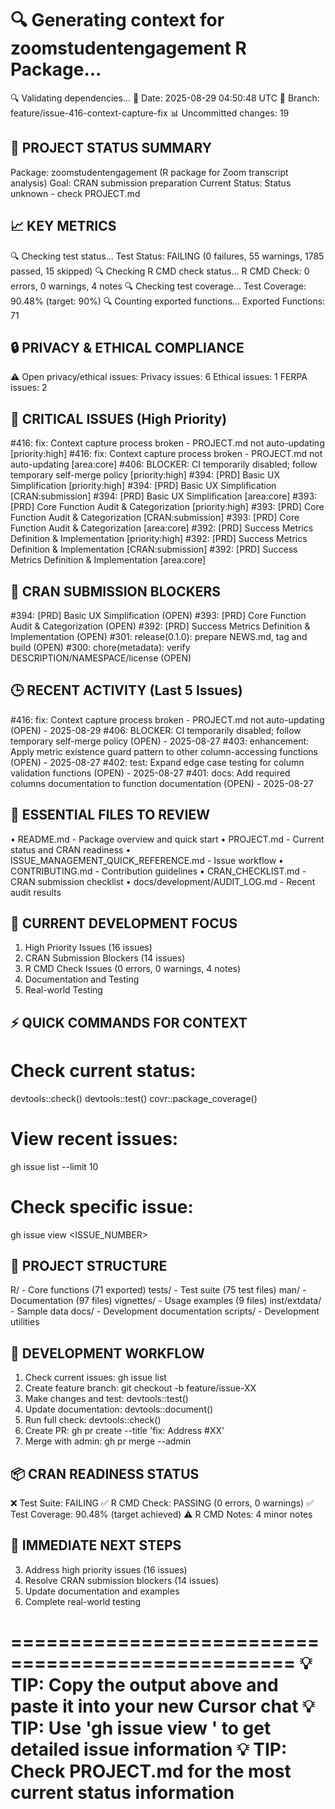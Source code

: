 🔍 Generating context for zoomstudentengagement R Package...
==================================================
🔍 Validating dependencies...
📅 Date: 2025-08-29 04:50:48 UTC
🌿 Branch: feature/issue-416-context-capture-fix
📊 Uncommitted changes: 19

🎯 PROJECT STATUS SUMMARY
------------------------
Package: zoomstudentengagement (R package for Zoom transcript analysis)
Goal: CRAN submission preparation
Current Status: Status unknown - check PROJECT.md

📈 KEY METRICS
-------------
🔍 Checking test status...
Test Status: FAILING (0 failures, 55 warnings, 1785 passed, 15 skipped)
🔍 Checking R CMD check status...
R CMD Check: 0 errors, 0 warnings, 4 notes
🔍 Checking test coverage...
Test Coverage: 90.48% (target: 90%)
🔍 Counting exported functions...
Exported Functions: 71

🔒 PRIVACY & ETHICAL COMPLIANCE
-----------------------------
⚠️  Open privacy/ethical issues:
   Privacy issues: 6
   Ethical issues: 1
   FERPA issues: 2

🚨 CRITICAL ISSUES (High Priority)
--------------------------------
#416: fix: Context capture process broken - PROJECT.md not auto-updating [priority:high]
#416: fix: Context capture process broken - PROJECT.md not auto-updating [area:core]
#406: BLOCKER: CI temporarily disabled; follow temporary self-merge policy [priority:high]
#394: [PRD] Basic UX Simplification [priority:high]
#394: [PRD] Basic UX Simplification [CRAN:submission]
#394: [PRD] Basic UX Simplification [area:core]
#393: [PRD] Core Function Audit & Categorization [priority:high]
#393: [PRD] Core Function Audit & Categorization [CRAN:submission]
#393: [PRD] Core Function Audit & Categorization [area:core]
#392: [PRD] Success Metrics Definition & Implementation [priority:high]
#392: [PRD] Success Metrics Definition & Implementation [CRAN:submission]
#392: [PRD] Success Metrics Definition & Implementation [area:core]

🎯 CRAN SUBMISSION BLOCKERS
--------------------------
#394: [PRD] Basic UX Simplification (OPEN)
#393: [PRD] Core Function Audit & Categorization (OPEN)
#392: [PRD] Success Metrics Definition & Implementation (OPEN)
#301: release(0.1.0): prepare NEWS.md, tag and build (OPEN)
#300: chore(metadata): verify DESCRIPTION/NAMESPACE/license (OPEN)

🕒 RECENT ACTIVITY (Last 5 Issues)
--------------------------------
#416: fix: Context capture process broken - PROJECT.md not auto-updating (OPEN) - 2025-08-29
#406: BLOCKER: CI temporarily disabled; follow temporary self-merge policy (OPEN) - 2025-08-27
#403: enhancement: Apply metric existence guard pattern to other column-accessing functions (OPEN) - 2025-08-27
#402: test: Expand edge case testing for column validation functions (OPEN) - 2025-08-27
#401: docs: Add required columns documentation to function documentation (OPEN) - 2025-08-27

📁 ESSENTIAL FILES TO REVIEW
---------------------------
• README.md - Package overview and quick start
• PROJECT.md - Current status and CRAN readiness
• ISSUE_MANAGEMENT_QUICK_REFERENCE.md - Issue workflow
• CONTRIBUTING.md - Contribution guidelines
• CRAN_CHECKLIST.md - CRAN submission checklist
• docs/development/AUDIT_LOG.md - Recent audit results

🎯 CURRENT DEVELOPMENT FOCUS
---------------------------
1. High Priority Issues (16 issues)
2. CRAN Submission Blockers (14 issues)
4. R CMD Check Issues (0 errors, 0 warnings, 4 notes)
5. Documentation and Testing
6. Real-world Testing

⚡ QUICK COMMANDS FOR CONTEXT
---------------------------
# Check current status:
devtools::check()
devtools::test()
covr::package_coverage()

# View recent issues:
gh issue list --limit 10

# Check specific issue:
gh issue view <ISSUE_NUMBER>

📂 PROJECT STRUCTURE
-------------------
R/ - Core functions (71 exported)
tests/ - Test suite (75 test files)
man/ - Documentation (97 files)
vignettes/ - Usage examples (9 files)
inst/extdata/ - Sample data
docs/ - Development documentation
scripts/ - Development utilities

🔄 DEVELOPMENT WORKFLOW
---------------------
1. Check current issues: gh issue list
2. Create feature branch: git checkout -b feature/issue-XX
3. Make changes and test: devtools::test()
4. Update documentation: devtools::document()
5. Run full check: devtools::check()
6. Create PR: gh pr create --title 'fix: Address #XX'
7. Merge with admin: gh pr merge --admin

📦 CRAN READINESS STATUS
----------------------
❌ Test Suite: FAILING
✅ R CMD Check: PASSING (0 errors, 0 warnings)
✅ Test Coverage: 90.48% (target achieved)
⚠️  R CMD Notes: 4 minor notes

🎯 IMMEDIATE NEXT STEPS
---------------------
3. Address high priority issues (16 issues)
4. Resolve CRAN submission blockers (14 issues)
5. Update documentation and examples
6. Complete real-world testing

==================================================
💡 TIP: Copy the output above and paste it into your new Cursor chat
💡 TIP: Use 'gh issue view <NUMBER>' to get detailed issue information
💡 TIP: Check PROJECT.md for the most current status information
==================================================
